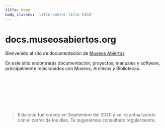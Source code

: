 ```yaml
---
title: Home
body_classes: 'title-center title-h1h2'
---
```


# docs.museosabiertos.org

Bienvenido al sito de documentación de [Museos Abiertos](museosabiertos.org)

En este sitio encontrarás documentación, proyectos, manuales y software, principalmente relacionados con Museos, Archivos y Bibliotecas.

<br/><br/><br/><br/><br/><br/>


> Este sitio fué creado en Septiembre del 2020 y se irá actualizando con el correr de los días. Te sugereimos consultarlo regularmente.

